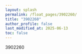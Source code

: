 ```yaml
---
layout: splash
permalink: /float_pages/3902260/
title: "3902260"
author_profile: false
last_modified_at: 2025-06-13
toc: false
---
```

 
3902260
